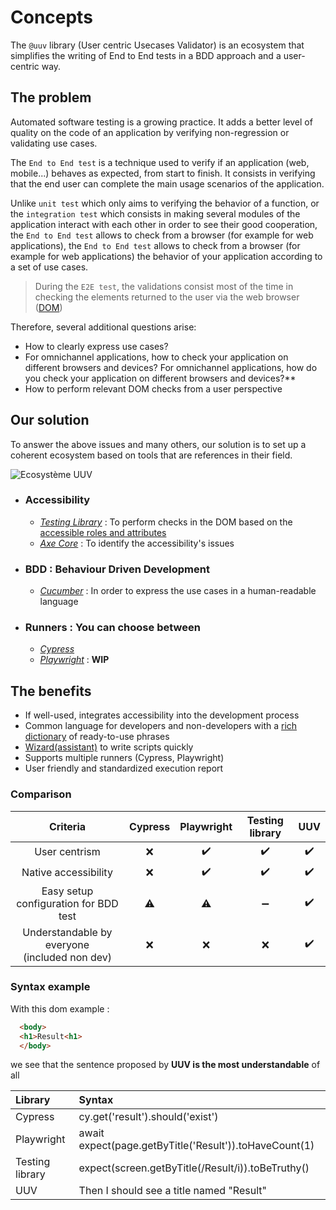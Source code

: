 # Concepts

The `@uuv` library (User centric Usecases Validator) is an ecosystem that simplifies the writing of End to End tests in a BDD approach and a user-centric way.

## The problem

Automated software testing is a growing practice. It adds a better
level of quality on the code of an application by verifying non-regression or validating use cases.


The `End to End test` is a technique used to verify if an application (web,
mobile...) behaves as expected, from start to finish. It consists in verifying that the end user can complete the main usage scenarios of the application.

Unlike `unit test` which only aims to verifying the behavior of a function, or
the `integration test` which consists in making several modules of the application interact with each other in order to see their good cooperation, the `End to End test` allows to check from a browser (for example for web applications), the `End to End test` allows to check from a browser (for example for web applications) the behavior of your application according to a set of use cases.

> During the `E2E test`, the validations consist most of the time in checking the elements returned to the user via the web browser ([DOM](https://developer.mozilla.org/fr/docs/Web/API/Document_Object_Model))

Therefore, several additional questions arise:

- How to clearly express use cases?
- For omnichannel applications, how to check your application on different browsers and devices?
  For omnichannel applications, how do you check your application on different browsers and devices?**
- How to perform relevant DOM checks from a user perspective

## Our solution

To answer the above issues and many others, our solution is to set up a coherent ecosystem based on tools that are references in their field.

![Ecosystème UUV](@site/static/img/docs/ecosystem-uuv.png)

- ### Accessibility
  - *[Testing Library](https://testing-library.com/docs/)* : To perform checks in the DOM based on the [accessible roles and attributes](https://www.w3.org/TR/accname-1.1/)
  - *[Axe Core](https://github.com/dequelabs/axe-core)* : To identify the accessibility's issues
  

- ### BDD : Behaviour Driven Development
  - *[Cucumber](https://cucumber.io/)* : In order to express the use cases in a human-readable language
  

- ### Runners : You can choose between 
  - *[Cypress](https://www.cypress.io/)*
  - *[Playwright](https://playwright.dev/)* : **WIP**

## The benefits
- If well-used, integrates accessibility into the development process
- Common language for developers and non-developers with a [rich dictionary](category/step-definition) of ready-to-use phrases
- [Wizard(assistant)](tools/uuv-assistant) to write scripts quickly
- Supports multiple runners (Cypress, Playwright)
- User friendly and standardized execution report

### Comparison
|                      Criteria                       | Cypress | Playwright | Testing library | UUV |  
|:---------------------------------------------------:|:-: |:-: |:-: |:-: |  
|                    User centrism                    | :x: | :heavy_check_mark: | :heavy_check_mark: | :heavy_check_mark: |  
|                Native accessibility                 | :x: | :heavy_check_mark: | :heavy_check_mark: | :heavy_check_mark: |  
|        Easy setup configuration for BDD test        | :warning: | :warning: | :heavy_minus_sign: | :heavy_check_mark: |  
| Understandable by everyone <br/> (included non dev) | :x: | :x: | :x: | :heavy_check_mark: |  

### Syntax example
With this dom example :
```html
  <body>
  <h1>Result<h1>
  </body>
```
we see that the sentence proposed by **UUV is the most understandable** of all<br/>

| Library         | Syntax                                                 |
|:----------------|:-------------------------------------------------------|
| Cypress         | cy.get('result').should('exist')                       |
| Playwright      | await expect(page.getByTitle('Result')).toHaveCount(1) |
| Testing library | expect(screen.getByTitle(/Result/i)).toBeTruthy()      |
| UUV             | Then I should see a title named "Result"               |
